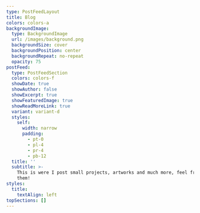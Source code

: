 ```yaml
---
type: PostFeedLayout
title: Blog
colors: colors-a
backgroundImage:
  type: BackgroundImage
  url: /images/background.png
  backgroundSize: cover
  backgroundPosition: center
  backgroundRepeat: no-repeat
  opacity: 75
postFeed:
  type: PostFeedSection
  colors: colors-f
  showDate: true
  showAuthor: false
  showExcerpt: true
  showFeaturedImage: true
  showReadMoreLink: true
  variant: variant-d
  styles:
    self:
      width: narrow
      padding:
        - pt-0
        - pl-4
        - pr-4
        - pb-12
  title: ''
  subtitle: >-
    This is were I post small projects, artworks and much more, feel free to see
    them!
styles:
  title:
    textAlign: left
topSections: []
---
```

